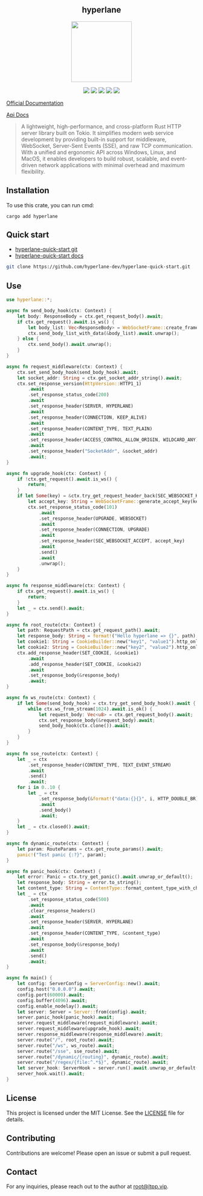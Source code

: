 <center>

## hyperlane

<img src="https://docs.ltpp.vip/img/hyperlane.png" alt="" height="160">

[![](https://img.shields.io/crates/v/hyperlane.svg)](https://crates.io/crates/hyperlane)
[![](https://img.shields.io/crates/d/hyperlane.svg)](https://img.shields.io/crates/d/hyperlane.svg)
[![](https://docs.rs/hyperlane/badge.svg)](https://docs.rs/hyperlane)
[![](https://github.com/hyperlane-dev/hyperlane/workflows/Rust/badge.svg)](https://github.com/hyperlane-dev/hyperlane/actions?query=workflow:Rust)
[![](https://img.shields.io/crates/l/hyperlane.svg)](./LICENSE)

</center>

[Official Documentation](https://docs.ltpp.vip/hyperlane/)

[Api Docs](https://docs.rs/hyperlane/latest/hyperlane/)

> A lightweight, high-performance, and cross-platform Rust HTTP server library built on Tokio. It simplifies modern web service development by providing built-in support for middleware, WebSocket, Server-Sent Events (SSE), and raw TCP communication. With a unified and ergonomic API across Windows, Linux, and MacOS, it enables developers to build robust, scalable, and event-driven network applications with minimal overhead and maximum flexibility.

## Installation

To use this crate, you can run cmd:

```shell
cargo add hyperlane
```

## Quick start

- [hyperlane-quick-start git](https://github.com/hyperlane-dev/hyperlane-quick-start)
- [hyperlane-quick-start docs](https://docs.ltpp.vip/hyperlane/quick-start/)

```sh
git clone https://github.com/hyperlane-dev/hyperlane-quick-start.git
```

## Use

```rust
use hyperlane::*;

async fn send_body_hook(ctx: Context) {
    let body: ResponseBody = ctx.get_request_body().await;
    if ctx.get_request().await.is_ws() {
        let body_list: Vec<ResponseBody> = WebSocketFrame::create_frame_list(body);
        ctx.send_body_list_with_data(&body_list).await.unwrap();
    } else {
        ctx.send_body().await.unwrap();
    }
}

async fn request_middleware(ctx: Context) {
    ctx.set_send_body_hook(send_body_hook).await;
    let socket_addr: String = ctx.get_socket_addr_string().await;
    ctx.set_response_version(HttpVersion::HTTP1_1)
        .await
        .set_response_status_code(200)
        .await
        .set_response_header(SERVER, HYPERLANE)
        .await
        .set_response_header(CONNECTION, KEEP_ALIVE)
        .await
        .set_response_header(CONTENT_TYPE, TEXT_PLAIN)
        .await
        .set_response_header(ACCESS_CONTROL_ALLOW_ORIGIN, WILDCARD_ANY)
        .await
        .set_response_header("SocketAddr", &socket_addr)
        .await;
}

async fn upgrade_hook(ctx: Context) {
    if !ctx.get_request().await.is_ws() {
        return;
    }
    if let Some(key) = &ctx.try_get_request_header_back(SEC_WEBSOCKET_KEY).await {
        let accept_key: String = WebSocketFrame::generate_accept_key(key);
        ctx.set_response_status_code(101)
            .await
            .set_response_header(UPGRADE, WEBSOCKET)
            .await
            .set_response_header(CONNECTION, UPGRADE)
            .await
            .set_response_header(SEC_WEBSOCKET_ACCEPT, accept_key)
            .await
            .send()
            .await
            .unwrap();
    }
}

async fn response_middleware(ctx: Context) {
    if ctx.get_request().await.is_ws() {
        return;
    }
    let _ = ctx.send().await;
}

async fn root_route(ctx: Context) {
    let path: RequestPath = ctx.get_request_path().await;
    let response_body: String = format!("Hello hyperlane => {}", path);
    let cookie1: String = CookieBuilder::new("key1", "value1").http_only().build();
    let cookie2: String = CookieBuilder::new("key2", "value2").http_only().build();
    ctx.add_response_header(SET_COOKIE, &cookie1)
        .await
        .add_response_header(SET_COOKIE, &cookie2)
        .await
        .set_response_body(&response_body)
        .await;
}

async fn ws_route(ctx: Context) {
    if let Some(send_body_hook) = ctx.try_get_send_body_hook().await {
        while ctx.ws_from_stream(1024).await.is_ok() {
            let request_body: Vec<u8> = ctx.get_request_body().await;
            ctx.set_response_body(&request_body).await;
            send_body_hook(ctx.clone()).await;
        }
    }
}

async fn sse_route(ctx: Context) {
    let _ = ctx
        .set_response_header(CONTENT_TYPE, TEXT_EVENT_STREAM)
        .await
        .send()
        .await;
    for i in 0..10 {
        let _ = ctx
            .set_response_body(&format!("data:{}{}", i, HTTP_DOUBLE_BR))
            .await
            .send_body()
            .await;
    }
    let _ = ctx.closed().await;
}

async fn dynamic_route(ctx: Context) {
    let param: RouteParams = ctx.get_route_params().await;
    panic!("Test panic {:?}", param);
}

async fn panic_hook(ctx: Context) {
    let error: Panic = ctx.try_get_panic().await.unwrap_or_default();
    let response_body: String = error.to_string();
    let content_type: String = ContentType::format_content_type_with_charset(TEXT_PLAIN, UTF8);
    let _ = ctx
        .set_response_status_code(500)
        .await
        .clear_response_headers()
        .await
        .set_response_header(SERVER, HYPERLANE)
        .await
        .set_response_header(CONTENT_TYPE, &content_type)
        .await
        .set_response_body(&response_body)
        .await
        .send()
        .await;
}

async fn main() {
    let config: ServerConfig = ServerConfig::new().await;
    config.host("0.0.0.0").await;
    config.port(60000).await;
    config.buffer(4096).await;
    config.enable_nodelay().await;
    let server: Server = Server::from(config).await;
    server.panic_hook(panic_hook).await;
    server.request_middleware(request_middleware).await;
    server.request_middleware(upgrade_hook).await;
    server.response_middleware(response_middleware).await;
    server.route("/", root_route).await;
    server.route("/ws", ws_route).await;
    server.route("/sse", sse_route).await;
    server.route("/dynamic/{routing}", dynamic_route).await;
    server.route("/regex/{file:^.*$}", dynamic_route).await;
    let server_hook: ServerHook = server.run().await.unwrap_or_default();
    server_hook.wait().await;
}
```

## License

This project is licensed under the MIT License. See the [LICENSE](LICENSE) file for details.

## Contributing

Contributions are welcome! Please open an issue or submit a pull request.

## Contact

For any inquiries, please reach out to the author at [root@ltpp.vip](mailto:root@ltpp.vip).
